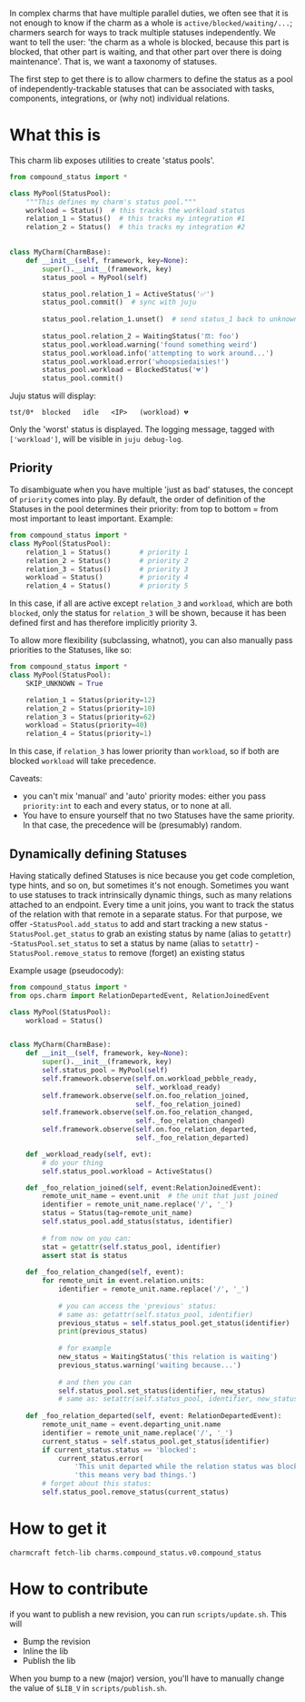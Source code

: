 In complex charms that have multiple parallel duties, we often see that it is not enough to know if the charm as a whole is `active/blocked/waiting/...`; charmers search for ways to track multiple statuses independently. We want to tell the user: 'the charm as a whole is blocked, because this part is blocked, that other part is waiting, and that other part over there is doing maintenance'.
That is, we want a taxonomy of statuses.

The first step to get there is to allow charmers to define the status as a pool of independently-trackable statuses that can be associated with tasks, components, integrations, or (why not) individual relations.

# What this is

This charm lib exposes utilities to create 'status pools'. 
```python
from compound_status import *

class MyPool(StatusPool):
    """This defines my charm's status pool."""
    workload = Status()  # this tracks the workload status
    relation_1 = Status()  # this tracks my integration #1
    relation_2 = Status()  # this tracks my integration #2

    
class MyCharm(CharmBase):
    def __init__(self, framework, key=None):
        super().__init__(framework, key)
        status_pool = MyPool(self)

        status_pool.relation_1 = ActiveStatus('✅')
        status_pool.commit()  # sync with juju
        
        status_pool.relation_1.unset()  # send status_1 back to unknown, until you set it again. 
        
        status_pool.relation_2 = WaitingStatus('𝌗: foo')
        status_pool.workload.warning('found something weird')
        status_pool.workload.info('attempting to work around...')
        status_pool.workload.error('whoopsiedaisies!')
        status_pool.workload = BlockedStatus('💔')
        status_pool.commit()   
``` 

Juju status will display:

`tst/0*  blocked   idle   <IP>   (workload) 💔`

Only the 'worst' status is displayed.
The logging message, tagged with `['workload']`, will be visible in `juju debug-log`.

## Priority

To disambiguate when you have multiple 'just as bad' statuses, the concept of `priority` comes into play.
By default, the order of definition of the Statuses in the pool determines their priority:
from top to bottom = from most important to least important.
Example:

```python
from compound_status import *
class MyPool(StatusPool):
    relation_1 = Status()       # priority 1
    relation_2 = Status()       # priority 2
    relation_3 = Status()       # priority 3
    workload = Status()         # priority 4
    relation_4 = Status()       # priority 5
```

In this case, if all are active except `relation_3` and `workload`, which are both `blocked`, only the status for `relation_3` will be shown, because it has been defined first and has therefore implicitly priority 3.

To allow more flexibility (subclassing, whatnot), you can also manually pass priorities to the Statuses, like so:

```python
from compound_status import *
class MyPool(StatusPool):
    SKIP_UNKNOWN = True

    relation_1 = Status(priority=12)
    relation_2 = Status(priority=10)
    relation_3 = Status(priority=62)
    workload = Status(priority=40)
    relation_4 = Status(priority=1)
```

In this case, if `relation_3` has lower priority than `workload`, so if both are blocked `workload` will take precedence.

Caveats:
 - you can't mix 'manual' and 'auto' priority modes: either you pass `priority:int` to each and every status, or to none at all.
 - You have to ensure yourself that no two Statuses have the same priority. In that case, the precedence will be (presumably) random.


## Dynamically defining Statuses

Having statically defined Statuses is nice because you get code completion, type hints, and so on, but sometimes it's not enough. Sometimes you want to use statuses to track intrinsically dynamic things, such as many relations attached to an endpoint. Every time a unit joins, you want to track the status of the relation with that remote in a separate status. For that purpose, we offer 
 -`StatusPool.add_status` to add and start tracking a new status
 -`StatusPool.get_status` to grab an existing status by name (alias to `getattr`)
 -`StatusPool.set_status` to set a status by name (alias to `setattr`)
 -`StatusPool.remove_status` to remove (forget) an existing status 

Example usage (pseudocody):

```python
from compound_status import *
from ops.charm import RelationDepartedEvent, RelationJoinedEvent

class MyPool(StatusPool):
    workload = Status()


class MyCharm(CharmBase):
    def __init__(self, framework, key=None):
        super().__init__(framework, key)
        self.status_pool = MyPool(self)
        self.framework.observe(self.on.workload_pebble_ready,
                               self._workload_ready)
        self.framework.observe(self.on.foo_relation_joined,
                               self._foo_relation_joined)
        self.framework.observe(self.on.foo_relation_changed,
                               self._foo_relation_changed)
        self.framework.observe(self.on.foo_relation_departed,
                               self._foo_relation_departed)

    def _workload_ready(self, evt):
        # do your thing
        self.status_pool.workload = ActiveStatus()

    def _foo_relation_joined(self, event:RelationJoinedEvent):
        remote_unit_name = event.unit  # the unit that just joined
        identifier = remote_unit_name.replace('/', '_')
        status = Status(tag=remote_unit_name)
        self.status_pool.add_status(status, identifier)
        
        # from now on you can:
        stat = getattr(self.status_pool, identifier)
        assert stat is status
        
    def _foo_relation_changed(self, event):
        for remote_unit in event.relation.units:
            identifier = remote_unit.name.replace('/', '_')
            
            # you can access the 'previous' status:
            # same as: getattr(self.status_pool, identifier)
            previous_status = self.status_pool.get_status(identifier)
            print(previous_status)
            
            # for example
            new_status = WaitingStatus('this relation is waiting')
            previous_status.warning('waiting because...')
            
            # and then you can
            self.status_pool.set_status(identifier, new_status)
            # same as: setattr(self.status_pool, identifier, new_status)
            
    def _foo_relation_departed(self, event: RelationDepartedEvent):
        remote_unit_name = event.departing_unit.name
        identifier = remote_unit_name.replace('/', '_')
        current_status = self.status_pool.get_status(identifier)
        if current_status.status == 'blocked':
            current_status.error(
                'This unit departed while the relation status was blocked;' 
                'this means very bad things.')
        # forget about this status:
        self.status_pool.remove_status(current_status)
```


# How to get it

`charmcraft fetch-lib charms.compound_status.v0.compound_status`

# How to contribute
if you want to publish a new revision, you can run `scripts/update.sh`.
This will 
 - Bump the revision
 - Inline the lib
 - Publish the lib

When you bump to a new (major) version, you'll have to manually change the 
value of `$LIB_V` in `scripts/publish.sh`.
